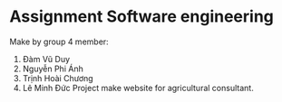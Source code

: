 # Assignment Software engineering
Make by group 4 member:
1. Đàm Vũ Duy
2. Nguyễn Phi Ánh
3. Trịnh Hoài Chương
4. Lê Minh Đức
Project make website for agricultural consultant.
